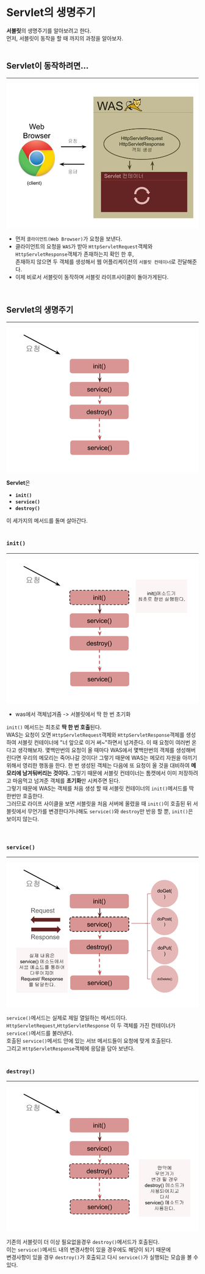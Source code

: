 # Servlet의 생명주기

**서블릿**의 생명주기를 알아보려고 한다.<br>
먼저, 서블릿이 동작을 할 때 까지의 과정을 알아보자.<br>
<br>

## **Servlet**이 동작하려면...<br>
* * *
![ppt1](https://github.com/matamatamong/img/blob/main/PPT/Servlet/ServletLifeCycle.png?raw=true)

- 먼저 `클라이언트(Web Browser)`가 요청을 보낸다.
- 클라이언트의 요청을 `WAS`가 받아 `HttpServletRequest`객체와 `HttpServletResponse`객체가 존재하는지 확인 한 후,<br>
  존재하지 않으면 두 객체를 생성해서 웹 어플리케이션의 `서블릿 컨테이너`로 전달해준다.
- 이제 비로서 서블릿이 동작하며 서블릿 라이프사이클이 돌아가게된다.<br>
<br>

## **Servlet**의 생명주기 <br>
* * *
![ppt2](https://github.com/matamatamong/img/blob/main/PPT/Servlet/ServletLifeCycle%20(1).png?raw=true)

**Servlet**은 
- **`init()`**
- **`service()`**
- **`destroy()`** 

이 세가지의 메서드를 돌며 살아간다.<br>
<br>

### **`init()`**<br>
* * *
![init()ppt](https://github.com/matamatamong/img/blob/main/PPT/Servlet/ServletLifeCycle%20(2).png?raw=true)

- was에서 객체넘겨줌 -> 서블릿에서 딱 한 번 초기화 <br>

`init()` 메서드는 최초로 **딱 한 번 호출**된다.<br>
WAS는 요청이 오면 `HttpServletRequest`객체와 `HttpServletResponse`객체를 생성하여 서블릿 컨테이너에 "너 앞으로 이거 써~"하면서 넘겨준다. 이 때 요청이 여러번 온다고 생각해보자. 몇백만번의 요청이 올 때마다 WAS에서 몇백만번의 객체를 생성해버린다면 우리의 메모리는 죽어나갈 것이다! 그렇기 때문에 WAS는 메모리 자원을 아끼기 위해서 영리한 행동을 한다. 한 번 생성된 객체는 다음에 또 요청이 올 것을 대비하여 **메모리에 남겨둬버리는 것이다.** 그렇기 때문에 서블릿 컨테이너는 톰캣에서 이미 저장하려고 마음먹고 넘겨준 객체를 **초기화**만 시켜주면 된다. <br>
그렇기 때문에 WAS는 객체를 처음 생성 할 때 서블릿 컨테이너의  `init()`메서드를 딱 한번만 호출한다.<br> 
그러므로 라이프 사이클을 보면 서블릿을 처음 서버에 올렸을 때 `init()`이 호출된 뒤 서블릿에서 무언가를 변경한다거나해도 `service()`와 `destroy`만 반응 할 뿐, `init()`은 보이지 않는다.

<br>

### **`service()`**<br>
* * *
![service()ppt](https://github.com/matamatamong/img/blob/main/PPT/Servlet/ServletLifeCycle%20(3).png?raw=true)

`service()`메서드는 실제로 제일 열일하는 메서드이다.<br>
`HttpServletRequest`,`HttpServletResponse` 이 두 객체를 가진 컨테이너가 `service()`메서드를 불러낸다.<br>
호출된 `service()`메서드 안에 있는 서브 메서드들이 요청에 맞게 호출된다.<br>
그리고 `HttpServletResponse`객체에 응답을 담아 보낸다.<br>
<br>

### **`destroy()`**<br>
* * *
![service()ppt](https://github.com/matamatamong/img/blob/main/PPT/Servlet/ServletLifeCycle%20(4).png?raw=true)

기존의 서블릿이 더 이상 필요없을경우 `destroy()`메서드가 호출된다.<br>
이는 `service()`메서드 내의 변경사항이 있을 경우에도 해당이 되기 때문에<br>
변경사항이 있을 경우 `destroy()`가 호출되고 다시 `service()`가 실행되는 모습을 볼 수 있다.<br>




 
